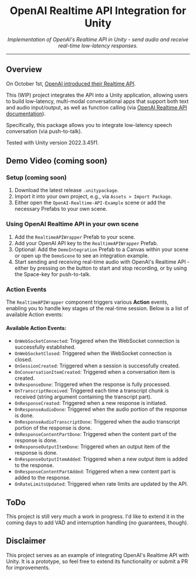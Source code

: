<h1 align="center">OpenAI Realtime API Integration for Unity</h1>

<div align="center">
  <p><em>Implementation of OpenAI's Realtime API in Unity - send audio and receive real-time low-latency responses.</em></p>
</div>

---

## Overview
On October 1st, [OpenAI introduced their Realtime API](https://openai.com/index/introducing-the-realtime-api/).


This (WIP) project integrates the API into a Unity application, allowing users to build low-latency, multi-modal conversational apps that support both text and audio input/output, as well as function calling (via [OpenAI Realtime API documentation](https://platform.openai.com/docs/guides/realtime)).

Specifically, this package allows you to integrate low-latency speech conversation (via push-to-talk).

Tested with Unity version 2022.3.45f1.

## Demo Video (coming soon)

### Setup (coming soon)
1. Download the latest release `.unitypackage`.
2. Import it into your own project, e.g., via `Assets > Import Package`.
3. Either open the `OpenAI-Realtime-API-Example` scene or add the necessary Prefabs to your own scene.

### Using OpenAI Realtime API in your own scene
1. Add the `RealtimeAPIWrapper` Prefab to your scene.
2. Add your OpenAI API key to the `RealtimeAPIWrapper` Prefab.
3. Optional: Add the `DemoIntegration` Prefab to a Canvas within your scene or open up the `DemoScene` to see an integration example.
4. Start sending and receiving real-time audio with OpenAI's Realtime API - either by pressing on the button to start and stop recording, or by using the Space-key for push-to-talk.

### Action Events
The `RealtimeAPIWrapper` component triggers various **Action** events, enabling you to handle key stages of the real-time session. Below is a list of available Action events:

#### Available Action Events:
- `OnWebSocketConnected`: Triggered when the WebSocket connection is successfully established.
- `OnWebSocketClosed`: Triggered when the WebSocket connection is closed.
- `OnSessionCreated`: Triggered when a session is successfully created.
- `OnConversationItemCreated`: Triggered when a conversation item is created.
- `OnResponseDone`: Triggered when the response is fully processed.
- `OnTranscriptReceived`: Triggered each time a transcript chunk is received (string argument containing the transcript part).
- `OnResponseCreated`: Triggered when a new response is initiated.
- `OnResponseAudioDone`: Triggered when the audio portion of the response is done.
- `OnResponseAudioTranscriptDone`: Triggered when the audio transcript portion of the response is done.
- `OnResponseContentPartDone`: Triggered when the content part of the response is done.
- `OnResponseOutputItemDone`: Triggered when an output item of the response is done.
- `OnResponseOutputItemAdded`: Triggered when a new output item is added to the response.
- `OnResponseContentPartAdded`: Triggered when a new content part is added to the response.
- `OnRateLimitsUpdated`: Triggered when rate limits are updated by the API.

## ToDo
This project is still very much a work in progress. I'd like to extend it in the coming days to add VAD and interruption handling (no guarantees, though).

## Disclaimer
This project serves as an example of integrating OpenAI's Realtime API with Unity. It is a prototype, so feel free to extend its functionality or submit a PR for improvements.

